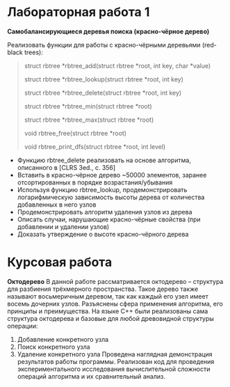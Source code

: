 # Лабораторная работа 1
**Самобалансирующиеся деревья поиска (красно-чёрное дерево)**

Реализовать функции для работы с красно-чёрными деревьями (red-black trees):
> struct rbtree *rbtree_add(struct rbtree *root, int key, char *value)
> 
> struct rbtree *rbtree_lookup(struct rbtree *root, int key)
> 
> struct rbtree *rbtree_delete(struct rbtree *root, int key)
> 
> struct rbtree *rbtree_min(struct rbtree *root)
> 
> struct rbtree *rbtree_max(struct rbtree *root)
> 
> void rbtree_free(struct rbtree *root)
> 
> void rbtree_print_dfs(struct rbtree *root, int level)

* Функцию rbtree_delete реализовать на основе алгоритма, описанного в [CLRS 3ed., c. 356]
* Вставить в красно-чёрное дерево ~50000 элементов, заранее отсортированных в порядке
возрастания/убывания
* Используя функцию rbtree_lookup, продемонстрировать логарифмическую зависимость высоты
дерева от количества добавленных в него узлов
* Продемонстрировать алгоритм удаления узлов из дерева
* Описать случаи, нарушающие красно-чёрные свойства (при добавлении и удалении узлов)
* Доказать утверждение о высоте красно-чёрного дерева

# Курсовая работа
**Октодерево**
В данной работе рассматривается октодерево – структура для разбиения трёхмерного пространства. Такое дерево также называют восьмеричным деревом, так как каждый его узел имеет восемь дочерних узлов. Разъяснены сфера применения алгоритма, его принципы и преимущества.
На языке C++ были реализованы сама структура октодерева и базовые для любой древовидной структуры операции:
1. Добавление конкретного узла
2. Поиск конкретного узла
3. Удаление конкретного узла
Проведена наглядная демонстрация результатов работы программы. Реализован код для проведения экспериментального исследования вычислительной сложности операций алгоритма и их сравнительный анализ.
